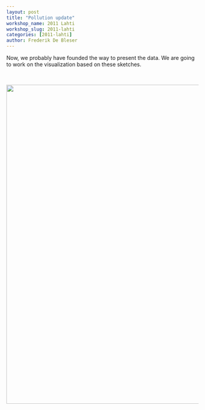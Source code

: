 ```yaml
---
layout: post
title: "Pollution update"
workshop_name: 2011 Lahti
workshop_slug: 2011-lahti
categories: [2011-lahti]
author: Frederik De Bleser
---
```

Now, we probably have founded the way to present the data. We are going to work on the visualization based on these sketches.

&#xA0;

<a rel="attachment wp-att-247" href="http://workshops.nodebox.net/2011-3/?attachment_id=247"><img class="alignnone size-medium wp-image-247" src="http://workshops.nodebox.net/2011-3/wp-content/uploads/2011/06/DRAFT4-590x834.jpg" alt="" width="590" height="834" /></a>

